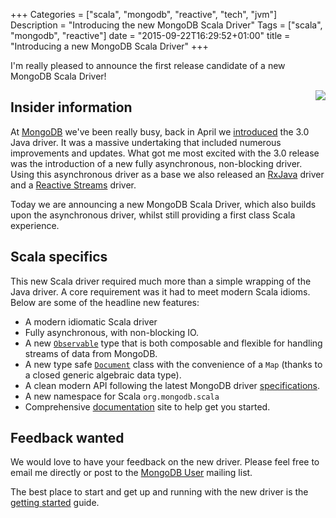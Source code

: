+++
Categories = ["scala", "mongodb", "reactive", "tech", "jvm"]
Description = "Introducing the new MongoDB Scala Driver"
Tags = ["scala", "mongodb", "reactive"]
date = "2015-09-22T16:29:52+01:00"
title = "Introducing a new MongoDB Scala Driver"
+++

I'm really pleased to announce the first release candidate of a new MongoDB Scala Driver!

<img style="float:right;" src="http://mongodb.github.io/mongo-scala-driver/s/img/mongoScalaLogo.png">


## Insider information
At [MongoDB](http://mongodb.org/) we've been really busy, back in April we [introduced](https://www.mongodb.com/blog/post/introducing-30-java-driver) the 3.0 Java driver. It was a massive undertaking that included numerous improvements and updates. What got me most excited with the 3.0 release was the introduction of a new fully asynchronous, non-blocking driver. Using this asynchronous driver as a base we also released an [RxJava](mongodb.github.io/mongo-java-driver-rx) driver and a [Reactive Streams](http://mongodb.github.io/mongo-java-driver-reactivestreams) driver.

Today we are announcing a new MongoDB Scala Driver, which also builds upon the asynchronous driver, whilst still providing a first class Scala experience.

## Scala specifics

This new Scala driver required much more than a simple wrapping of the Java driver. A core requirement was it had to meet modern Scala idioms. Below are some of the headline new features:

  * A modern idiomatic Scala driver
  * Fully asynchronous, with non-blocking IO.
  * A new [`Observable`](http://mongodb.github.io/mongo-scala-driver/1.0/reference/observables/) type that is both composable and flexible for handling streams of data from MongoDB.
  * A new type safe [`Document`](http://mongodb.github.io/mongo-scala-driver/1.0/bson/documents/) class with the convenience of a `Map` (thanks to a closed generic algebraic data type).
  * A clean modern API following the latest MongoDB driver [specifications](https://github.com/mongodb/specifications).
  * A new namespace for Scala `org.mongodb.scala`
  * Comprehensive [documentation](http://mongodb.github.io/mongo-scala-driver/) site to help get you started.

## Feedback wanted

We would love to have your feedback on the new driver. Please feel free to email me directly or post to the [MongoDB User](https://groups.google.com/forum/#!forum/mongodb-user) mailing list.

The best place to start and get up and running with the new driver is the [getting started](http://mongodb.github.io/mongo-scala-driver/1.0/getting-started/) guide.
